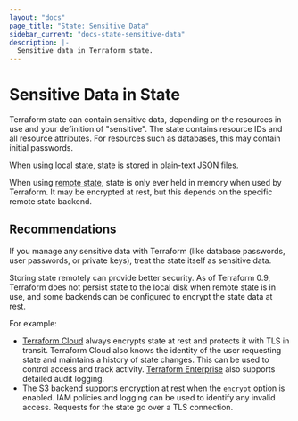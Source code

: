 ```yaml
---
layout: "docs"
page_title: "State: Sensitive Data"
sidebar_current: "docs-state-sensitive-data"
description: |-
  Sensitive data in Terraform state.
---
```


# Sensitive Data in State

Terraform state can contain sensitive data, depending on the resources in use
and your definition of "sensitive". The state contains resource IDs and all
resource attributes. For resources such as databases, this may contain initial
passwords.

When using local state, state is stored in plain-text JSON files.

When using [remote state](/docs/state/remote.html), state is only ever held in
memory when used by Terraform. It may be encrypted at rest, but this depends on
the specific remote state backend.

## Recommendations

If you manage any sensitive data with Terraform (like database passwords, user
passwords, or private keys), treat the state itself as sensitive data.

Storing state remotely can provide better security. As of Terraform 0.9,
Terraform does not persist state to the local disk when remote state is in use,
and some backends can be configured to encrypt the state data at rest.

For example:

- [Terraform Cloud](/docs/cloud/index.html) always encrypts state at rest and
  protects it with TLS in transit. Terraform Cloud also knows the identity of
  the user requesting state and maintains a history of state changes. This can
  be used to control access and track activity. [Terraform Enterprise](/docs/enterprise/index.html)
  also supports detailed audit logging.
- The S3 backend supports encryption at rest when the `encrypt` option is
  enabled. IAM policies and logging can be used to identify any invalid access.
  Requests for the state go over a TLS connection.
